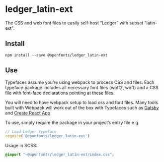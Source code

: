 
# ledger_latin-ext

The CSS and web font files to easily self-host “Ledger” with subset "latin-ext".

## Install

`npm install --save @openfonts/ledger_latin-ext`

## Use

Typefaces assume you’re using webpack to process CSS and files. Each typeface
package includes all necessary font files (woff2, woff) and a CSS file with
font-face declarations pointing at these files.

You will need to have webpack setup to load css and font files. Many tools built
with Webpack will work out of the box with Typefaces such as [Gatsby](https://github.com/gatsbyjs/gatsby)
and [Create React App](https://github.com/facebookincubator/create-react-app).

To use, simply require the package in your project’s entry file e.g.

```javascript
// Load Ledger typeface
require('@openfonts/ledger_latin-ext')
```

Usage in SCSS:
```scss
@import "~@openfonts/ledger_latin-ext/index.css";
```
